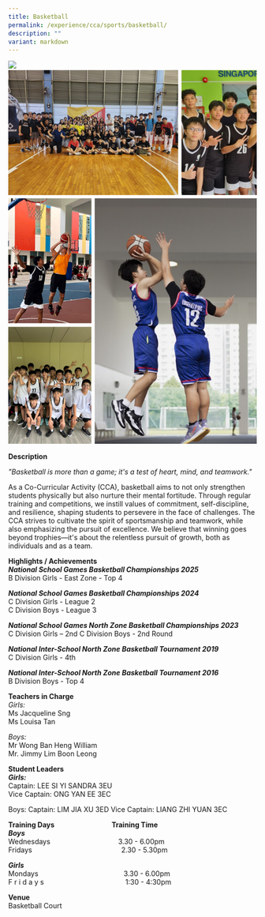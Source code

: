 ```yaml
---
title: Basketball
permalink: /experience/cca/sports/basketball/
description: ""
variant: markdown
---
```

![](/images/2_Basketball_Girls_Collage.png)<br>
![](/images/2_Basketball_Boys_Collage.png)<br>

**Description** <br>

_"Basketball is more than a game; it's a test of heart, mind, and teamwork."_

As a Co-Curricular Activity (CCA), basketball aims to not only strengthen students physically but also nurture their mental fortitude. Through regular training and competitions, we instill values of commitment, self-discipline, and resilience, shaping students to persevere in the face of challenges. The CCA strives to cultivate the spirit of sportsmanship and teamwork, while also emphasizing the pursuit of excellence. We believe that winning goes beyond trophies—it's about the relentless pursuit of growth, both as individuals and as a team.

**Highlights / Achievements** <br>
_**National School Games Basketball Championships 2025**_<br>
B Division Girls - East Zone - Top 4

_**National School Games Basketball Championships 2024**_<br>
C Division Girls - League 2<br>
C Division Boys - League 3

_**National School Games North Zone Basketball Championships 2023**_<br>
C Division Girls – 2nd
C Division Boys - 2nd Round

_**National Inter-School North Zone Basketball Tournament 2019**_ <br>
C Division Girls - 4th

_**National Inter-School North Zone Basketball Tournament 2016**_ <br>
B Division Boys - Top 4

**Teachers in Charge** <br>
_Girls:_<br>
Ms Jacqueline Sng<br>
Ms Louisa Tan

_Boys:_<br>
Mr Wong Ban Heng William<br>
Mr. Jimmy Lim Boon Leong
 
**Student Leaders** <br>
**_Girls:_**<br>
Captain: LEE SI YI SANDRA 3EU<br>
Vice Captain: ONG YAN EE 3EC

Boys:
Captain: LIM JIA XU 3ED
Vice Captain: LIANG ZHI YUAN 3EC

**Training Days&nbsp;&nbsp; &nbsp;&nbsp;&nbsp; &nbsp;&nbsp;&nbsp; &nbsp;&nbsp;&nbsp; &nbsp;&nbsp;&nbsp; &nbsp;&nbsp;&nbsp; &nbsp;&nbsp;&nbsp; &nbsp;&nbsp;&nbsp; &nbsp;&nbsp; &nbsp;Training Time** <br>
**_Boys_** <br>
Wednesdays&nbsp;&nbsp; &nbsp;&nbsp;&nbsp; &nbsp;&nbsp;&nbsp; &nbsp;&nbsp;&nbsp; &nbsp;&nbsp;&nbsp; &nbsp;&nbsp;&nbsp; &nbsp;&nbsp;&nbsp; &nbsp;&nbsp;&nbsp; &nbsp;&nbsp;&nbsp;&nbsp;3.30 - 6.00pm <br>
Fridays&nbsp;&nbsp; &nbsp;&nbsp;&nbsp; &nbsp;&nbsp;&nbsp; &nbsp;&nbsp;&nbsp; &nbsp;&nbsp;&nbsp; &nbsp;&nbsp;&nbsp; &nbsp;&nbsp;&nbsp; &nbsp;&nbsp;&nbsp; &nbsp;&nbsp;&nbsp; &nbsp;&nbsp;&nbsp; &nbsp;&nbsp;&nbsp; &nbsp;&nbsp;&nbsp;2.30 - 5.30pm

**_Girls_** <br>
Mondays&nbsp;&nbsp; &nbsp;&nbsp;&nbsp; &nbsp;&nbsp;&nbsp; &nbsp;&nbsp;&nbsp; &nbsp;&nbsp;&nbsp; &nbsp;&nbsp;&nbsp; &nbsp;&nbsp;&nbsp; &nbsp;&nbsp;&nbsp; &nbsp;&nbsp;&nbsp; &nbsp;&nbsp;&nbsp; &nbsp;&nbsp; &nbsp; 3.30 - 6.00pm  <br>
F r i d a y s &nbsp;&nbsp; &nbsp; &nbsp; &nbsp; &nbsp; &nbsp; &nbsp; &nbsp; &nbsp; &nbsp; &nbsp; &nbsp; &nbsp; &nbsp; &nbsp; &nbsp; &nbsp; &nbsp; &nbsp; &nbsp;&nbsp;1:30 - 4:30pm

**Venue** <br>
Basketball Court